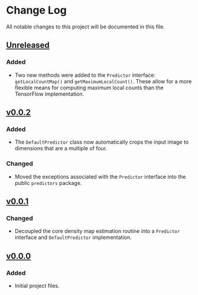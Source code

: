 # Change Log
All notable changes to this project will be documented in this file.

## [Unreleased]

### Added
- Two new methods were added to the `Predictor` interface:
  `getLocalCountMap()` and `getMaximumLocalCount()`. These allow for a
  more flexible means for computing maximum local counts than the
  TensorFlow implementation.

## [v0.0.2]

### Added

- The `DefaultPredictor` class now automatically crops the input image
  to dimensions that are a multiple of four.
  
### Changed
- Moved the exceptions associated with the `Predictor` interface into
  the public `predictors` package.

## [v0.0.1]

### Changed

- Decoupled the core density map estimation routine into a `Predictor`
  interface and `DefaultPredictor` implementation.

## [v0.0.0]

### Added

- Initial project files.

[Unreleased]: https://github.com/LEB-EPFL/DEFCoN-ImageJ/compare/v0.0.2...HEAD
[v0.0.2]: https://github.com/LEB-EPFL/DEFCoN-ImageJ/releases/tag/0.0.2
[v0.0.1]: https://github.com/LEB-EPFL/DEFCoN-ImageJ/releases/tag/0.0.1
[v0.0.0]: https://github.com/LEB-EPFL/DEFCoN-ImageJ/releases/tag/0.0.0
